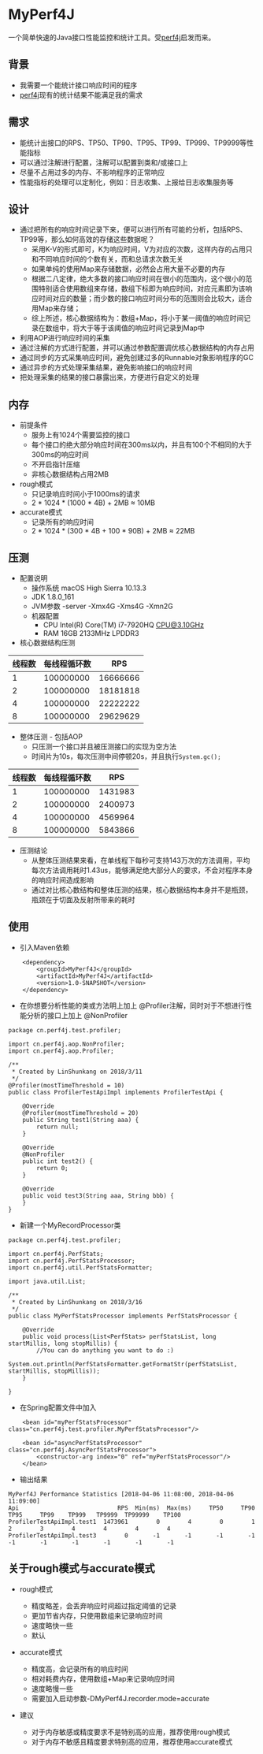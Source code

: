 # MyPerf4J
一个简单快速的Java接口性能监控和统计工具。受[perf4j](https://github.com/perf4j/perf4j)启发而来。

## 背景
* 我需要一个能统计接口响应时间的程序
* [perf4j](https://github.com/perf4j/perf4j)现有的统计结果不能满足我的需求

## 需求
* 能统计出接口的RPS、TP50、TP90、TP95、TP99、TP999、TP9999等性能指标
* 可以通过注解进行配置，注解可以配置到类和/或接口上
* 尽量不占用过多的内存、不影响程序的正常响应
* 性能指标的处理可以定制化，例如：日志收集、上报给日志收集服务等

## 设计
* 通过把所有的响应时间记录下来，便可以进行所有可能的分析，包括RPS、TP99等，那么如何高效的存储这些数据呢？
    - 采用K-V的形式即可，K为响应时间，V为对应的次数，这样内存的占用只和不同响应时间的个数有关，而和总请求次数无关
    - 如果单纯的使用Map来存储数据，必然会占用大量不必要的内存
    - 根据二八定律，绝大多数的接口响应时间在很小的范围内，这个很小的范围特别适合使用数组来存储，数组下标即为响应时间，对应元素即为该响应时间对应的数量；而少数的接口响应时间分布的范围则会比较大，适合用Map来存储；
    - 综上所述，核心数据结构为：数组+Map，将小于某一阈值的响应时间记录在数组中，将大于等于该阈值的响应时间记录到Map中
* 利用AOP进行响应时间的采集
* 通过注解的方式进行配置，并可以通过参数配置调优核心数据结构的内存占用
* 通过同步的方式采集响应时间，避免创建过多的Runnable对象影响程序的GC
* 通过异步的方式处理采集结果，避免影响接口的响应时间
* 把处理采集的结果的接口暴露出来，方便进行自定义的处理

## 内存
* 前提条件
    - 服务上有1024个需要监控的接口
    - 每个接口的绝大部分响应时间在300ms以内，并且有100个不相同的大于300ms的响应时间
    - 不开启指针压缩
    - 非核心数据结构占用2MB
* rough模式
    - 只记录响应时间小于1000ms的请求
    - 2 * 1024 * (1000 * 4B) + 2MB ≈ 10MB
* accurate模式
    - 记录所有的响应时间
    - 2 * 1024 * (300 * 4B + 100 * 90B) + 2MB ≈ 22MB 

## 压测
* 配置说明
    - 操作系统 macOS High Sierra 10.13.3
    - JDK 1.8.0_161
    - JVM参数 -server -Xmx4G -Xms4G -Xmn2G
    - 机器配置 
        - CPU Intel(R) Core(TM) i7-7920HQ CPU@3.10GHz
        - RAM 16GB 2133MHz LPDDR3
* 核心数据结构压测

| 线程数 | 每线程循环数| RPS |
|-------|-----|------|
|1|100000000|16666666|
|2|100000000|18181818|
|4|100000000|22222222|
|8|100000000|29629629|


* 整体压测 - 包括AOP
    - 只压测一个接口并且被压测接口的实现为空方法
    - 时间片为10s，每次压测中间停顿20s，并且执行`System.gc();`

| 线程数 | 每线程循环数| RPS |
|-------|-----|------|
|1|100000000|1431983|
|2|100000000|2400973|
|4|100000000|4569964|
|8|100000000|5843866|

* 压测结论
    - 从整体压测结果来看，在单线程下每秒可支持143万次的方法调用，平均每次方法调用耗时1.43us，能够满足绝大部分人的要求，不会对程序本身的响应时间造成影响
    - 通过对比核心数结构和整体压测的结果，核心数据结构本身并不是瓶颈，瓶颈在于切面及反射所带来的耗时

## 使用
* 引入Maven依赖

```
    <dependency>
        <groupId>MyPerf4J</groupId>
        <artifactId>MyPerf4J</artifactId>
        <version>1.0-SNAPSHOT</version>
    </dependency>
```
* 在你想要分析性能的类或方法明上加上 @Profiler注解，同时对于不想进行性能分析的接口上加上 @NonProfiler

```
package cn.perf4j.test.profiler;

import cn.perf4j.aop.NonProfiler;
import cn.perf4j.aop.Profiler;

/**
 * Created by LinShunkang on 2018/3/11
 */
@Profiler(mostTimeThreshold = 10)
public class ProfilerTestApiImpl implements ProfilerTestApi {

    @Override
    @Profiler(mostTimeThreshold = 20)
    public String test1(String aaa) {
        return null;
    }

    @Override
    @NonProfiler
    public int test2() {
        return 0;
    }

    @Override
    public void test3(String aaa, String bbb) {
    }
}
```
* 新建一个MyRecordProcessor类

``` 
package cn.perf4j.test.profiler;

import cn.perf4j.PerfStats;
import cn.perf4j.PerfStatsProcessor;
import cn.perf4j.util.PerfStatsFormatter;

import java.util.List;

/**
 * Created by LinShunkang on 2018/3/16
 */
public class MyPerfStatsProcessor implements PerfStatsProcessor {

    @Override
    public void process(List<PerfStats> perfStatsList, long startMillis, long stopMillis) {
        //You can do anything you want to do :)
        System.out.println(PerfStatsFormatter.getFormatStr(perfStatsList, startMillis, stopMillis));
    }

}
```
* 在Spring配置文件中加入

```
    <bean id="myPerfStatsProcessor" class="cn.perf4j.test.profiler.MyPerfStatsProcessor"/>

    <bean id="asyncPerfStatsProcessor" class="cn.perf4j.AsyncPerfStatsProcessor">
        <constructor-arg index="0" ref="myPerfStatsProcessor"/>
    </bean>
```
* 输出结果

```
MyPerf4J Performance Statistics [2018-04-06 11:08:00, 2018-04-06 11:09:00]
Api                            RPS  Min(ms)  Max(ms)     TP50     TP90     TP95     TP99    TP999   TP9999  TP99999    TP100
ProfilerTestApiImpl.test1  1473961        0        4        0        1        2        3        4        4        4        4
ProfilerTestApiImpl.test3        0       -1       -1       -1       -1       -1       -1       -1       -1       -1       -1
```

## 关于rough模式与accurate模式
* rough模式
    - 精度略差，会丢弃响应时间超过指定阈值的记录
    - 更加节省内存，只使用数组来记录响应时间
    - 速度略快一些
    - 默认

* accurate模式
    - 精度高，会记录所有的响应时间
    - 相对耗费内存，使用数组+Map来记录响应时间
    - 速度略慢一些
    - 需要加入启动参数-DMyPerf4J.recorder.mode=accurate

* 建议
    - 对于内存敏感或精度要求不是特别高的应用，推荐使用rough模式
    - 对于内存不敏感且精度要求特别高的应用，推荐使用accurate模式
